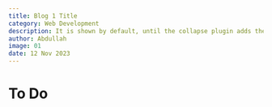 ```yaml
---
title: Blog 1 Title
category: Web Development
description: It is shown by default, until the collapse plugin adds the appropriate classes that we use to style each element. These classes control the overall appearance, as well as the showing and hiding via CSS transitions.
author: Abdullah
image: 01
date: 12 Nov 2023
---
```


# To Do